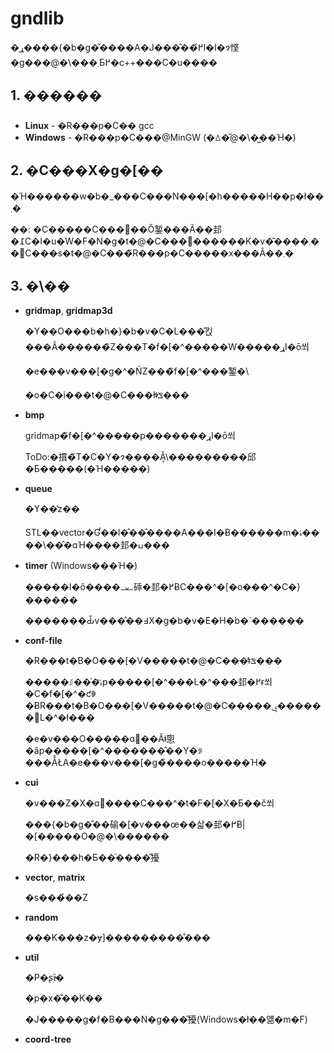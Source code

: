 gndlib
==========
�ړ����{�b�g�̌����A�J���̂��߂̌l�I�ɂ悭�g���@�\���܂Ƃ߂�c++���C�u����

## 1. ������
 
* **Linux** - �R���p�C�� gcc
* **Windows** - �R���p�C���@MinGW (�ꕔ�̋@�\�͖��Ή�)

## 2. �C���X�g�[��
�Ή������w�b�_���C���N���[�h�����Η��p�ł��܂�

��: �C�����C���֐��Ő錾���Ă��邽�߁C�I�u�W�F�N�g�t�@�C���𐶐������K�v�͂����܂��񂪁C���s�t�@�C���̃R���p�C�����x���Ȃ��܂�
 

## 3. �\��
* **gridmap**,  **gridmap3d** 

     �ϒ��O���b�h�}�b�v�C�L���̂킩���Ȃ������̃Z���T�f�[�^�����W�����ړI�ō쐬

     �e���v���[�g�^�ŃZ���̃f�[�^���錾�\

     �o�C�i���t�@�C���ł̓ǂݏ���
 
* **bmp**

   gridmap�̃f�[�^�����p�������ړI�ō쐬

   ToDo:�摜�̃T�C�Y�ɂ����Ă͕\���������邱�Ƃ�����(�Ή�����)

* **queue**

     �ϒ��̔z��

  STL��vector�Ɠ��l�̂��̂����A���I�Ƀ������m�ۂ����\���̂ɑΉ����邽�ߎ���

* **timer** (Windows���Ή�)

     �����I�ȏ����𐧌䂷�邽�߂ɃC���^�[�o���^�C�}������

     �������Ԃ̌v���̂��߃X�g�b�v�E�H�b�`������

* **conf-file**

     �R���t�B�O���[�V�����t�@�C���̓ǂݏ���

     �����⎎���̍ۂ̃p�����[�^���L�^���邽�߂ɍ쐬�C�f�[�^�ƈꏏ�ɃR���t�B�O���[�V�����t�@�C�����ۑ������΋L�^�ł���

     �e�v���O�����ɑ΂��Ăǂ̂悤�ȃp�����[�^�������̂��Y�ꂪ���Ȃ̂ŁA�e���v���[�g�̏����o�����Ή�

* **cui**

     �v���Z�X�ɑ΂����C���^�t�F�[�X�Ƃ��č쐬

     ���{�b�g�̐��䃋�[�v���œ��삷�邽�߂Ƀ|�[�����O�@�\������

     �R�}���h�Ƃ��̈����̎擾

* **vector**, **matrix**

     �s���̉��Z

* **random**

     ���K���z�ɏ]���������̐���

* **util**

     �P�ʂ̕ϊ�

     �p�x�̐��K��

     �J�����g�f�B���N�g���̎擾(Windows�ł̓��얢�m�F)

* **coord-tree**
